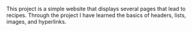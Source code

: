 This project is a simple website that displays several pages
that lead to recipes. Through the project I have learned the basics of
headers, lists, images, and hyperlinks.